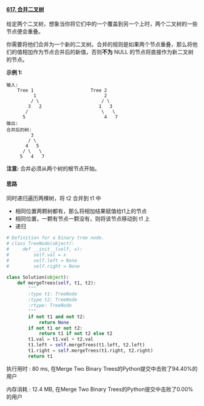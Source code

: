 #### [617. 合并二叉树](https://leetcode-cn.com/problems/merge-two-binary-trees/)

给定两个二叉树，想象当你将它们中的一个覆盖到另一个上时，两个二叉树的一些节点便会重叠。

你需要将他们合并为一个新的二叉树。合并的规则是如果两个节点重叠，那么将他们的值相加作为节点合并后的新值，否则**不为** NULL 的节点将直接作为新二叉树的节点。

**示例 1:**

```
输入: 
	Tree 1                     Tree 2                  
          1                         2                             
         / \                       / \                            
        3   2                     1   3                        
       /                           \   \                      
      5                             4   7                  
输出: 
合并后的树:
	     3
	    / \
	   4   5
	  / \   \ 
	 5   4   7
```

**注意:** 合并必须从两个树的根节点开始。



#### 思路

同时递归遍历两棵树，将 t2 合并到 t1 中

- 相同位置两颗树都有，那么将相加结果赋值给t1上的节点
- 相同位置，一颗有节点一颗没有，则将该节点移动到 t1 上
- 递归

```python
# Definition for a binary tree node.
# class TreeNode(object):
#     def __init__(self, x):
#         self.val = x
#         self.left = None
#         self.right = None

class Solution(object):
    def mergeTrees(self, t1, t2):
        """
        :type t1: TreeNode
        :type t2: TreeNode
        :rtype: TreeNode
        """
        if not t1 and not t2:
            return None
        if not t1 or not t2:
            return t1 if not t2 else t2
        t1.val = t1.val + t2.val
        t1.left = self.mergeTrees(t1.left, t2.left)
        t1.right = self.mergeTrees(t1.right, t2.right)
        return t1
```

执行用时 : 80 ms, 在Merge Two Binary Trees的Python提交中击败了94.40%的用户

内存消耗 : 12.4 MB, 在Merge Two Binary Trees的Python提交中击败了0.00% 的用户
